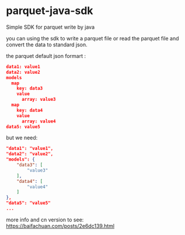 # parquet-java-sdk
Simple SDK for parquet write by java

you can using the sdk to write a parquet file or read the parquet file and convert the data to standard json.

the parquet default json formart :

```json
data1: value1
data2: value2
models
  map
    key: data3
    value
      array: value3
  map
    key: data4
    value
      array: value4
data5: value5
```

but we need:
```json
"data1": "value1",
"data2": "value2",
"models": {
    "data3": [
        "value3"
    ],
    "data4": [
        "value4"
    ]
},
"data5": "value5"
...
```

more info and cn version to see: https://baifachuan.com/posts/2e6dc139.html